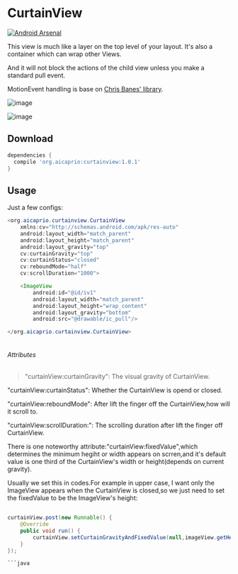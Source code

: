 CurtainView
===========

[![Android Arsenal](https://img.shields.io/badge/Android%20Arsenal-CurtainView-brightgreen.svg?style=flat)](https://android-arsenal.com/details/1/1244)

This view is much like a layer on the top level of your layout. It's also a container which can wrap other Views.

And it will not block the actions of the child view unless you make a standard pull event.

MotionEvent handling is base on [Chris Banes' library](https://github.com/chrisbanes/Android-PullToRefresh).

![image](https://github.com/aicaprio/CurtainView/blob/master/imgs/ezgif-5-4fc93a6397.gif)   

![image](https://github.com/aicaprio/CurtainView/blob/master/imgs/ezgif-5-f6189eb790.gif)


Download
--------

```groovy
dependencies {
  compile 'org.aicaprio:curtainview:1.0.1'
}
```

Usage
--------
Just a few configs:
```java
<org.aicaprio.curtainview.CurtainView
    xmlns:cv="http://schemas.android.com/apk/res-auto"
    android:layout_width="match_parent"
    android:layout_height="match_parent"
    android:layout_gravity="top"
    cv:curtainGravity="top"
    cv:curtainStatus="closed"
    cv:reboundMode="half"
    cv:scrollDuration="1000">

    <ImageView
        android:id="@id/iv1"
        android:layout_width="match_parent"
        android:layout_height="wrap_content"
        android:layout_gravity="bottom"
        android:src="@drawable/ic_pull"/>

</org.aicaprio.curtainview.CurtainView>
    
 ```
 
 ###### Attributes
    
> "curtainView:curtainGravity": The visual gravity of CurtainView. 

"curtainView:curtainStatus": Whether the CurtainView is opend or closed.

"curtainView:reboundMode": After lift the finger off the CurtainView,how will it scroll to.

"curtainView:scrollDuration:": The scrolling duration after lift the finger off CurtainView.
    
There is one noteworthy attribute:"curtainView:fixedValue",which determines the minimum hegiht or width appears on scrren,and it's default value is one third of the CurtainView's width or height(depends on current gravity).

Usually we set this in codes.For example in upper case, I want only the ImageView appears when the CurtainView is closed,so we just need to set the fixedValue to be the ImageView's height:

```java
        
curtainView.post(new Runnable() {
    @Override
    public void run() {
        curtainView.setCurtainGravityAndFixedValue(null,imageView.getHeight());
    }
});

```java


   
    

